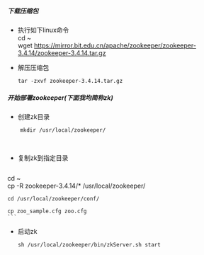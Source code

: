 ##### 下载压缩包

* 执行如下linux命令  
    cd ~  
    wget https://mirror.bit.edu.cn/apache/zookeeper/zookeeper-3.4.14/zookeeper-3.4.14.tar.gz

* 解压压缩包  
  
    ```shell
    tar -zxvf zookeeper-3.4.14.tar.gz
    ```
    
    

##### 开始部署zookeeper(下面我均简称zk)

* 创建zk目录  
  
```shell
    mkdir /usr/local/zookeeper/
```


​    
* 复制zk到指定目录  
  
    ```shell
cd ~  
    cp -R zookeeper-3.4.14/* /usr/local/zookeeper/

    cd /usr/local/zookeeper/conf/

    cp zoo_sample.cfg zoo.cfg
    ```
    
    
    
* 启动zk  
  
    ```shell
    sh /usr/local/zookeeper/bin/zkServer.sh start
    ```
    
    